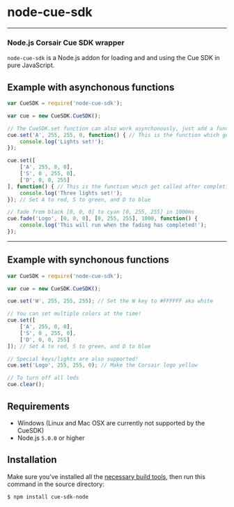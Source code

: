node-cue-sdk
========
***
### Node.js Corsair Cue SDK wrapper
`node-cue-sdk` is a Node.js addon for loading and and using the Cue SDK in
pure JavaScript.

Example with asynchonous functions
-------

``` js
var CueSDK = require('node-cue-sdk');

var cue = new CueSDK.CueSDK();

// The CueSDK.set function can also work asynchonously, just add a function to the arguments and it'll be asynchonous
cue.set('A', 255, 255, 0, function() { // This is the function which get called after completion
    console.log('Lights set!');
});

cue.set([
    ['A', 255, 0, 0],
    ['S', 0 , 255, 0],
    ['D', 0, 0, 255]
], function() { // This is the function which get called after completion
    console.log('Three lights set!');
}); // Set A to red, S to green, and D to blue

// fade from black [0, 0, 0] to cyan [0, 255, 255] in 1000ms
cue.fade('Logo', [0, 0, 0], [0, 255, 255], 1000, function() {
    console.log('This will run when the fading has completed!');
});

```
***
Example with synchonous functions
-------

``` js
var CueSDK = require('node-cue-sdk');

var cue = new CueSDK.CueSDK();

cue.set('W', 255, 255, 255); // Set the W key to #FFFFFF aka white

// You can set multiple colors at the time!
cue.set([
    ['A', 255, 0, 0],
    ['S', 0 , 255, 0],
    ['D', 0, 0, 255]
]); // Set A to red, S to green, and D to blue

// Special keys/lights are also supported!
cue.set('Logo', 255, 255, 0); // Make the Corsair logo yellow

// To turn off all leds
cue.clear();

```

Requirements
------------

 * Windows (Linux and Mac OSX are currently not supported by the CueSDK)
 * Node.js ```5.0.0``` or higher

Installation
------------

Make sure you've installed all the [necessary build
tools](https://github.com/TooTallNate/node-gyp#installation),
then run this command in the source directory:

``` bash
$ npm install cue-sdk-node
```